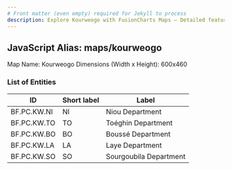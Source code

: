 ```yaml
---
# Front matter (even empty) required for Jekyll to process
description: Explore Kourweogo with FusionCharts Maps – Detailed features for seamless integration. Try now & enhance your data visualization today! 
---
```


## JavaScript Alias: maps/kourweogo

Map Name: Kourweogo
Dimensions (Width x Height): 600x460

### List of Entities

ID | Short label | Label
---|---|---|
BF.PC.KW.NI|NI|Niou Department
BF.PC.KW.TO|TO|Toéghin Department
BF.PC.KW.BO|BO|Boussé Department
BF.PC.KW.LA|LA|Laye Department
BF.PC.KW.SO|SO|Sourgoubila Department
